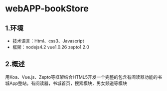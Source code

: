 # webAPP-bookStore

## 1.环境

* 技术语言：Html、css3、Javascript
* 框架：nodejs4.2 vue1.0.26 zepto1.2.0

## 2.概述

用Koa、Vue.js、Zepto等框架结合HTML5开发一个完整的包含有阅读器功能的书城App整站。有阅读器，书城首页，搜索模块，男女频道等模块


